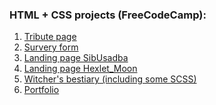 ### HTML + CSS projects (FreeCodeCamp):
1. <a href="https://kuznevia.github.io/portfolio/source/tribute_page/index.html" target="_blank">Tribute page</a>
2. <a href="https://kuznevia.github.io/portfolio/source/survey/index.html" target="_blank">Survery form</a>
3. <a href="https://kuznevia.github.io/portfolio/source/sibusadba_landing/sibusadba_english_version/index.html" target="_blank">Landing page SibUsadba</a>
4. <a href="https://kuznevia.github.io/portfolio/source/hexlet_moon/index.html" target="_blank">Landing page Hexlet_Moon</a>
5. <a href="https://kuznevia.github.io/portfolio/source/witchers_bestiary/index.html" target="_blank">Witcher's bestiary (including some SCSS)</a>
6. <a href="https://kuznevia.github.io/portfolio/" target="_blank"> Portfolio</a>
